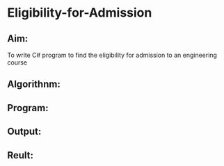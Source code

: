 # Eligibility-for-Admission

## Aim:
To write C# program to find the eligibility for admission to an engineering course

## Algorithnm:

## Program:




## Output:



## Reult:
